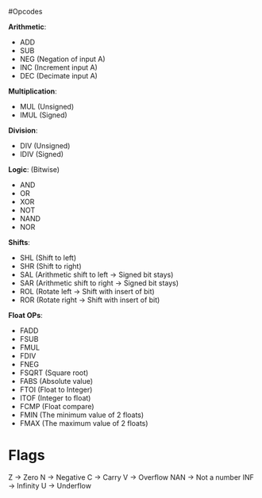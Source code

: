 #Opcodes

**Arithmetic**:
- ADD
- SUB
- NEG (Negation of input A)
- INC (Increment input A)
- DEC (Decimate input A)

**Multiplication**:
- MUL (Unsigned)
- IMUL (Signed)

**Division**:
- DIV (Unsigned)
- IDIV (Signed)

**Logic**: (Bitwise)
- AND
- OR
- XOR
- NOT
- NAND
- NOR

**Shifts**:
- SHL (Shift to left)
- SHR (Shift to right)
- SAL (Arithmetic shift to left -> Signed bit stays)
- SAR (Arithmetic shift to right -> Signed bit stays)
- ROL (Rotate left -> Shift with insert of bit)
- ROR (Rotate right -> Shift with insert of bit)

**Float OPs**:
- FADD
- FSUB
- FMUL
- FDIV
- FNEG
- FSQRT (Square root)
- FABS (Absolute value)
- FTOI (Float to Integer)
- ITOF (Integer to float)
- FCMP (Float compare)
- FMIN (The minimum value of 2 floats)
- FMAX (The maximum value of 2 floats)

# Flags

Z -> Zero
N -> Negative
C -> Carry
V -> Overflow
NAN -> Not a number
INF -> Infinity
U -> Underflow
